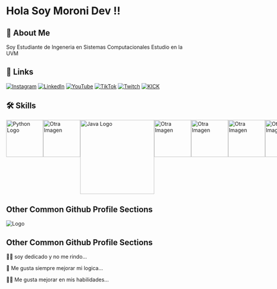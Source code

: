 
# Hola Soy Moroni Dev !!


## 🚀 About Me
Soy Estudiante de Ingeneria en Sistemas Computacionales
Estudio en la UVM



## 🔗 Links
[![Instagram](https://img.shields.io/badge/Instagram-E4405F?style=for-the-badge&logo=instagram&logoColor=white)](https://www.instagram.com/moroni.dev/)
[![LinkedIn](https://img.shields.io/badge/linkedin-0A66C2?style=for-the-badge&logo=linkedin&logoColor=white)](https://www.linkedin.com/public-profile/settings)
[![YouTube](https://img.shields.io/badge/youtube-FF0000?style=for-the-badge&logo=youtube&logoColor=white)](https://www.youtube.com/@moroni.dev01)
[![TikTok](https://img.shields.io/badge/tiktok-000000?style=for-the-badge&logo=tiktok&logoColor=white)](http://www.tiktok.com/@moroni.dev)
[![Twitch](https://img.shields.io/badge/twitch-9146FF?style=for-the-badge&logo=twitch&logoColor=white)](https://m.twitch.tv/gazelem01)
[![KICK](https://img.shields.io/badge/new_link-000000?style=for-the-badge&logo=kickstarter&logoColor=white)](https://kick.com/gazelem)

## 🛠 Skills

<div style="display: flex;">
    <a href="URL_DEL_ENLACE_1"><img src="https://imgur.com/CqvJrt2.png" alt="Python Logo" width="100"></a>
    <a href="URL_DEL_ENLACE_4"><img src="https://imgur.com/54bUTue.png" alt="Otra Imagen" width="100"></a>
    <a href="URL_DEL_ENLACE_2"><img src="https://imgur.com/JY0QQE8.png" alt="Java Logo" width="200"></a>
    <a href="URL_DEL_ENLACE_3"><img src="https://imgur.com/mKnLhhW.png" alt="Otra Imagen" width="100"></a>
    <a href="URL_DEL_ENLACE_5"><img src="https://imgur.com/83XGCsW.png" alt="Otra Imagen" width="100"></a>
    <a href="URL_DEL_ENLACE_6"><img src="https://imgur.com/Q4JGxh1.png" alt="Otra Imagen" width="100"></a>
    <a href="URL_DEL_ENLACE_7"><img src="https://imgur.com/VNUoBbA.png" alt="Otra Imagen" width="100"></a>
</div>

## Other Common Github Profile Sections

 
![Logo](https://imgur.com/yzBLH9B.png)

## Other Common Github Profile Sections
👩‍💻 soy dedicado y no me rindo...

🧠 Me gusta siempre mejorar mi logica...

👯‍♀️ Me gusta mejorar en mis habilidades...


